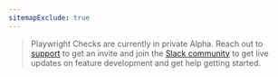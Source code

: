 ```yaml
---
sitemapExclude: true
---
```


> Playwright Checks are currently in private Alpha. Reach out to [support](https://app.checklyhq.com/?support=true) to get an invite and join the [Slack community](https://checklycommunity.slack.com/join/shared_invite/zt-2qc51mpyr-5idwVD4R4izkf5FC4CFk1A#/shared-invite/email) to get live updates on feature development and get help getting started.